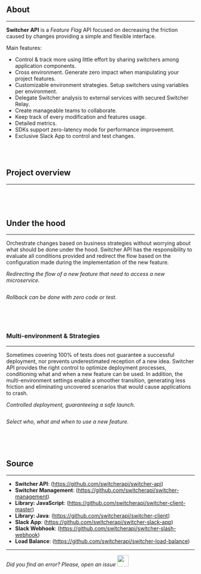 <img src="https://raw.githubusercontent.com/switcherapi/switcherapi-assets/master/docs/SwitcherAPI_connectivity.jpg" class="image-style center" alt=""/><p>

## About
* * *
**Switcher API** is a *Feature Flag* API focused on decreasing the friction caused by changes providing a simple and flexible interface.

Main features:
- Control & track more using little effort by sharing switchers among application components.
- Cross environment. Generate zero impact when manipulating your project features.
- Customizable environment strategies. Setup switchers using variables per environment.
- Delegate Switcher analysis to external services with secured Switcher Relay.
- Create manageable teams to collaborate.
- Keep track of every modification and features usage.
- Detailed metrics.
- SDKs support zero-latency mode for performance improvement.
- Exclusive Slack App to control and test changes.

</br></br>

## Project overview
* * *

<a href="[$ASSETS_LOCATION]/documentation/images/overview/macro_overview.jpg" target="_blank">
<img src="[$ASSETS_LOCATION]/documentation/images/overview/macro_overview.jpg" class="image-style center width-70" alt=""/>
</a>

</br></br>

## Under the hood
* * *

Orchestrate changes based on business strategies without worrying about what should be done under the hood. Switcher API has the responsibility to evaluate all conditions provided and redirect the flow based on the configuration made during the implementation of the new feature.

<span class="image-style center">*Redirecting the flow of a new feature that need to access a new microservice.*</span>

<img src="https://raw.githubusercontent.com/switcherapi/switcherapi-assets/master/docs/SwitcherAPI_management-TOGGLE_ON.jpg" class="image-style center" alt=""/><p>

<span class="image-style center">*Rollback can be done with zero code or test.*</span>

<img src="https://raw.githubusercontent.com/switcherapi/switcherapi-assets/master/docs/SwitcherAPI_management-TOGGLE_OFF.jpg" class="image-style center" alt=""/>

</br></br>

### Multi-environment & Strategies
* * *

Sometimes covering 100% of tests does not guarantee a successful deployment, nor prevents underestimated reception of a new idea. Switcher API provides the right control to optimize deployment processes, conditioning what and when a new feature can be used. In addition, the multi-environment settings enable a smoother transition, generating less friction and eliminating uncovered scenarios that would cause applications to crash.

<span class="image-style center">*Controlled deployment, guaranteeing a safe launch.*</span>

<img src="https://raw.githubusercontent.com/switcherapi/switcherapi-assets/master/docs/SwitcherAPI_management-ENVIRONMENT.jpg" class="image-style center" alt=""/><p>

<span class="image-style center">*Select who, what and when to use a new feature.*</span>

<img src="https://raw.githubusercontent.com/switcherapi/switcherapi-assets/master/docs/SwitcherAPI_management-STRATEGY.jpg" class="image-style center" alt=""/>

</br></br>

## Source
* * *

- **Switcher API**: (https://github.com/switcherapi/switcher-api)
- **Switcher Management**: (https://github.com/switcherapi/switcher-management)
- **Library: JavaScript**: (https://github.com/switcherapi/switcher-client-master)
- **Library: Java**: (https://github.com/switcherapi/switcher-client)
- **Slack App**: (https://github.com/switcherapi/switcher-slack-app)
- **Slack Webhook**: (https://github.com/switcherapi/switcher-slash-webhook)
- **Load Balance**: (https://github.com/switcherapi/switcher-load-balance)


* * *

*Did you find an error? Please, open an issue*
<a href="https://github.com/switcherapi/switcher-management/issues/new?title=fix:+[overview.md]+-+[INSERT+SHORT+DESCRIPTION]" target="_blank">
    <img src="[$ASSETS_LOCATION]\github.svg" style="width: 30px;">
</a> 